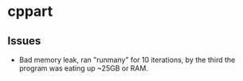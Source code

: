 # cppart

## Issues
+ Bad memory leak, ran "runmany" for 10 iterations, by the third the program was eating up ~25GB or RAM.
